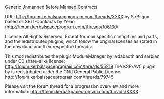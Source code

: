 Generic Unmanned Before Manned Contracts

URL: http://forum.kerbalspaceprogram.com/threads/XXXX
by SirBriguy
based on SETI-Contracts by Yemo (http://forum.kerbalspaceprogram.com/threads/106130)

License: All Rights Reserved, 
Except for mod specific config files and parts, and the redistributed plugins, which follow the original licenses as stated in the download and their respective threads:

This mod redistributes the plugin ModuleManager by ialdabaoth and sarbian under CC share-alike license: http://forum.kerbalspaceprogram.com/threads/55219
The KSP-AVC plugin by is redistributed under the GNU General Public License: http://forum.kerbalspaceprogram.com/threads/79745

Please visit the forum thread for a progression overview and more information: http://forum.kerbalspaceprogram.com/threads/XXXX